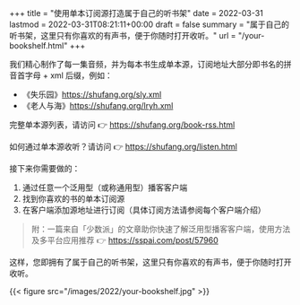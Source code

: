 +++
title = "使用单本订阅源打造属于自己的听书架"
date = 2022-03-31
lastmod = 2022-03-31T08:21:11+00:00
draft = false
summary = "属于自己的听书架，这里只有你喜欢的有声书，便于你随时打开收听。"
url = "/your-bookshelf.html"
+++

我们精心制作了每一集音频，并为每本书生成单本源，订阅地址大部分即书名的拼音首字母 + xml 后缀，例如：

- 《失乐园》https://shufang.org/sly.xml
- 《老人与海》https://shufang.org/lryh.xml

完整单本源列表，请访问 👉 https://shufang.org/book-rss.html

如何通过单本源收听？请访问 👉 https://shufang.org/listen.html

接下来你需要做的：

1. 通过任意一个泛用型（或称通用型）播客客户端
2. 找到你喜欢的书的单本订阅源
3. 在客户端添加源地址进行订阅（具体订阅方法请参阅每个客户端介绍）

> 附：一篇来自「少数派」的文章助你快速了解泛用型播客客户端，使用方法及多平台应用推荐 👉 https://sspai.com/post/57960

这样，您即拥有了属于自己的听书架，这里只有你喜欢的有声书，便于你随时打开收听。

{{< figure src="/images/2022/your-bookshelf.jpg" >}}
